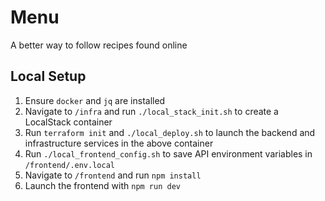 # Menu
A better way to follow recipes found online

## Local Setup
1. Ensure `docker` and `jq` are installed
3. Navigate to `/infra` and run `./local_stack_init.sh` to create a LocalStack container
4. Run `terraform init` and `./local_deploy.sh` to launch the backend and infrastructure services in the above container
5. Run `./local_frontend_config.sh` to save API environment variables in `/frontend/.env.local`
5. Navigate to `/frontend` and run `npm install`
6. Launch the frontend with `npm run dev`
